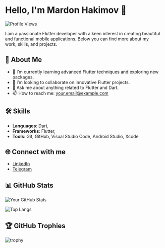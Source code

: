 # Hello, I'm Mardon Hakimov 👋

![Profile Views](https://komarev.com/ghpvc/?username=your-github-username&color=blue)

I am a passionate Flutter developer with a keen interest in creating beautiful and functional mobile applications. Below you can find more about my work, skills, and projects.

## 🚀 About Me
- 🌱 I’m currently learning advanced Flutter techniques and exploring new packages.
- 👯 I’m looking to collaborate on innovative Flutter projects.
- 💬 Ask me about anything related to Flutter and Dart.
- 📫 How to reach me: [your.email@example.com](mailto:mardonhakimov0404@gmail.com)

## 🛠️ Skills
- **Languages**: Dart,
- **Frameworks**: Flutter,
- **Tools**: Git, GitHub, Visual Studio Code, Android Studio, Xcode

## 🌐 Connect with me
- [LinkedIn](https://www.linkedin.com/in/mardon-hakimov-60aa892b2)
- [Telegram](https://t.me/flutter_mobile_blog)

## 📊 GitHub Stats
![Your GitHub Stats](https://github-readme-stats.vercel.app/api?username=your-github-username&show_icons=true&theme=radical)

![Top Langs](https://github-readme-stats.vercel.app/api/top-langs/?username=your-github-username&layout=compact&theme=radical)

## 🏆 GitHub Trophies
![trophy](https://github-profile-trophy.vercel.app/?username=your-github-username&theme=onedark)

